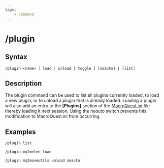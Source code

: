 ```yaml
---
tags:
    - command
---
```

# /plugin

## Syntax
<!--cmd-syntax-start-->
```eqcommand
/plugin <name> [ load | unload | toggle ] [noauto] | [list]
```
<!--cmd-syntax-end-->

## Description
<!--cmd-desc-start-->
The plugin command can be used to list all plugins currently loaded, to load a new plugin, or to unload a plugin that is already loaded. Loading a plugin will also add an entry to the **[Plugins]** section of the [MacroQuest.ini](../../main/macroquest.ini.md) file thereby loading it next session. Using the _noauto_ switch prevents this modification to MacroQuest.ini from occurring.
<!--cmd-desc-end-->
## Examples

`/plugin list`  

`/plugin mq2melee load`  

`/plugin mq2moveutils unload noauto`
